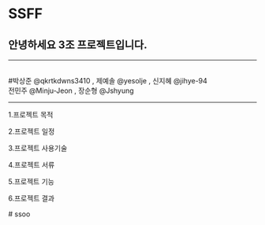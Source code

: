 # SSFF


<h2>안녕하세요 3조 프로젝트입니다.</h2>
  <hr>
  <br>
  #박상준 @qkrtkdwns3410  , 제예솔 @yesolje , 신지혜 @jihye-94
        <br><t/><t/>전민주 @Minju-Jeon , 장순형 @Jshyung
  <hr>
  
  1.프로젝트 목적
  
  2.프로젝트 일정
  
  3.프로젝트 사용기술
  
  4.프로젝트 서류
  
  5.프로젝트 기능
  
  6.프로젝트 결과
  
 
#   s s o o  
 
